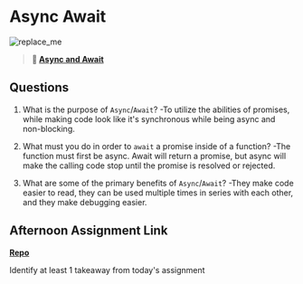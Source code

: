 # Async Await

![replace_me](https://codeworks.blob.core.windows.net/public/assets/img/illustrations/placeholder.svg)

> **📖 [Async and Await](https://codeworksacademy.com/fs-student-guide/resources/wk4/03-Async-Await)**

## Questions

1. What is the purpose of `Async`/`Await`?
    -To utilize the abilities of promises, while making code look like it's synchronous while being async and non-blocking. 

2. What must you do in order to  `await` a promise inside of a function?
    -The function must first be async. Await will return a promise, but async will make the calling code stop until the promise is resolved or rejected. 

3. What are some of the primary benefits of `Async`/`Await`?
    -They make code easier to read, they can be used multiple times in series with each other, and they make debugging easier. 

## Afternoon Assignment Link

**[Repo](https://github.com/dustinbates/pokedex)**

Identify at least 1 takeaway from today's assignment
